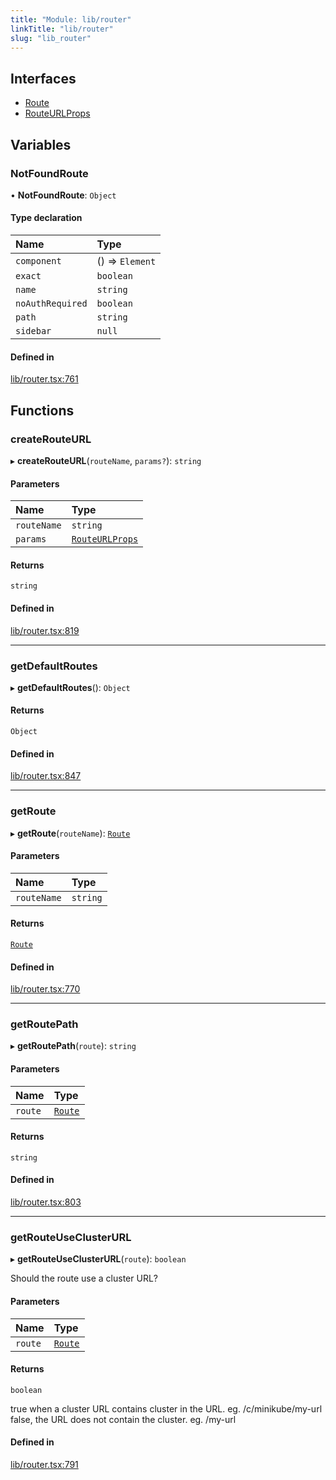 ```yaml
---
title: "Module: lib/router"
linkTitle: "lib/router"
slug: "lib_router"
---
```


## Interfaces

- [Route](../interfaces/lib_router.Route.md)
- [RouteURLProps](../interfaces/lib_router.RouteURLProps.md)

## Variables

### NotFoundRoute

• **NotFoundRoute**: `Object`

#### Type declaration

| Name | Type |
| :------ | :------ |
| `component` | () => `Element` |
| `exact` | `boolean` |
| `name` | `string` |
| `noAuthRequired` | `boolean` |
| `path` | `string` |
| `sidebar` | ``null`` |

#### Defined in

[lib/router.tsx:761](https://github.com/headlamp-k8s/headlamp/blob/2ce94491/frontend/src/lib/router.tsx#L761)

## Functions

### createRouteURL

▸ **createRouteURL**(`routeName`, `params?`): `string`

#### Parameters

| Name | Type |
| :------ | :------ |
| `routeName` | `string` |
| `params` | [`RouteURLProps`](../interfaces/lib_router.RouteURLProps.md) |

#### Returns

`string`

#### Defined in

[lib/router.tsx:819](https://github.com/headlamp-k8s/headlamp/blob/2ce94491/frontend/src/lib/router.tsx#L819)

___

### getDefaultRoutes

▸ **getDefaultRoutes**(): `Object`

#### Returns

`Object`

#### Defined in

[lib/router.tsx:847](https://github.com/headlamp-k8s/headlamp/blob/2ce94491/frontend/src/lib/router.tsx#L847)

___

### getRoute

▸ **getRoute**(`routeName`): [`Route`](../interfaces/lib_router.Route.md)

#### Parameters

| Name | Type |
| :------ | :------ |
| `routeName` | `string` |

#### Returns

[`Route`](../interfaces/lib_router.Route.md)

#### Defined in

[lib/router.tsx:770](https://github.com/headlamp-k8s/headlamp/blob/2ce94491/frontend/src/lib/router.tsx#L770)

___

### getRoutePath

▸ **getRoutePath**(`route`): `string`

#### Parameters

| Name | Type |
| :------ | :------ |
| `route` | [`Route`](../interfaces/lib_router.Route.md) |

#### Returns

`string`

#### Defined in

[lib/router.tsx:803](https://github.com/headlamp-k8s/headlamp/blob/2ce94491/frontend/src/lib/router.tsx#L803)

___

### getRouteUseClusterURL

▸ **getRouteUseClusterURL**(`route`): `boolean`

Should the route use a cluster URL?

#### Parameters

| Name | Type |
| :------ | :------ |
| `route` | [`Route`](../interfaces/lib_router.Route.md) |

#### Returns

`boolean`

true when a cluster URL contains cluster in the URL. eg. /c/minikube/my-url
  false, the URL does not contain the cluster. eg. /my-url

#### Defined in

[lib/router.tsx:791](https://github.com/headlamp-k8s/headlamp/blob/2ce94491/frontend/src/lib/router.tsx#L791)
